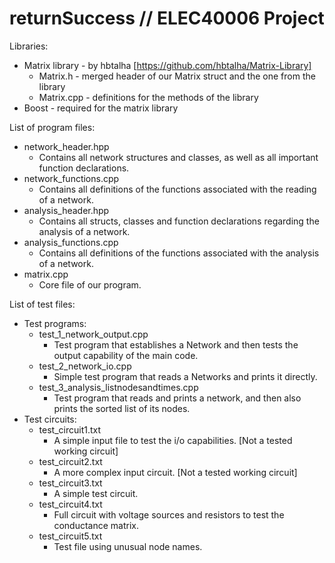 # returnSuccess // ELEC40006 Project
Libraries:
  - Matrix library - by hbtalha [https://github.com/hbtalha/Matrix-Library]
    - Matrix.h - merged header of our Matrix struct and the one from the library
    - Matrix.cpp - definitions for the methods of the library
  - Boost - required for the matrix library

List of program files:
  - network_header.hpp
  	- Contains all network structures and classes, as well as all important function declarations.
  - network_functions.cpp	
  	- Contains all definitions of the functions associated with the reading of a network.
  - analysis_header.hpp
    - Contains all structs, classes and function declarations regarding the analysis of a network.
  - analysis_functions.cpp
    - Contains all definitions of the functions associated with the analysis of a network.
  - matrix.cpp
    - Core file of our program.

List of test files:
  - Test programs:
    - test\_1\_network\_output.cpp
  	  - Test program that establishes a Network and then tests the output capability of the main code.
    - test\_2\_network\_io.cpp
  	  - Simple test program that reads a Networks and prints it directly.
  	- test\_3\_analysis\_listnodesandtimes.cpp
  	  - Test program that reads and prints a network, and then also prints the sorted list of its nodes.
  - Test circuits:
	- test_circuit1.txt
  	  - A simple input file to test the i/o capabilities. [Not a tested working circuit]
    - test_circuit2.txt
  	  - A more complex input circuit. [Not a tested working circuit]
  	- test_circuit3.txt
  	  - A simple test circuit.
  	- test_circuit4.txt
  	  - Full circuit with voltage sources and resistors to test the conductance matrix.
  	- test_circuit5.txt
  	  - Test file using unusual node names.
